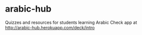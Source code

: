 # arabic-hub
Quizzes and resources for students learning Arabic
Check app at http://arabic-hub.herokuapp.com/deck/intro
